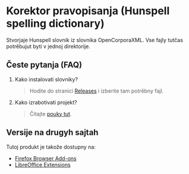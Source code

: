 # Korektor pravopisanja (Hunspell spelling dictionary)

Stvorjaje Hunspell slovnik iz slovnika OpenCorporaXML. Vse fajly tutčas potrěbujut byti v jednoj direktorije.

## Česte pytanja (FAQ)

1. Kako instalovati slovniky?

    > Hodite do stranici [Releases](https://github.com/medzuslovjansky/isv_hunspell_dict/releases) i izberite tam potrěbny fajl.

2. Kako izrabotivati projekt?

    > Čitajte [pouky tut](docs/CONTRIBUTING.md).

## Versije na drugyh sajtah

Tutoj produkt je takože dostupny na:

* [Firefox Browser Add-ons](https://addons.mozilla.org/en-US/firefox/addon/interslavic-spellcheck/)
* [LibreOffice Extensions](https://extensions.libreoffice.org/en/extensions/show/15995)
